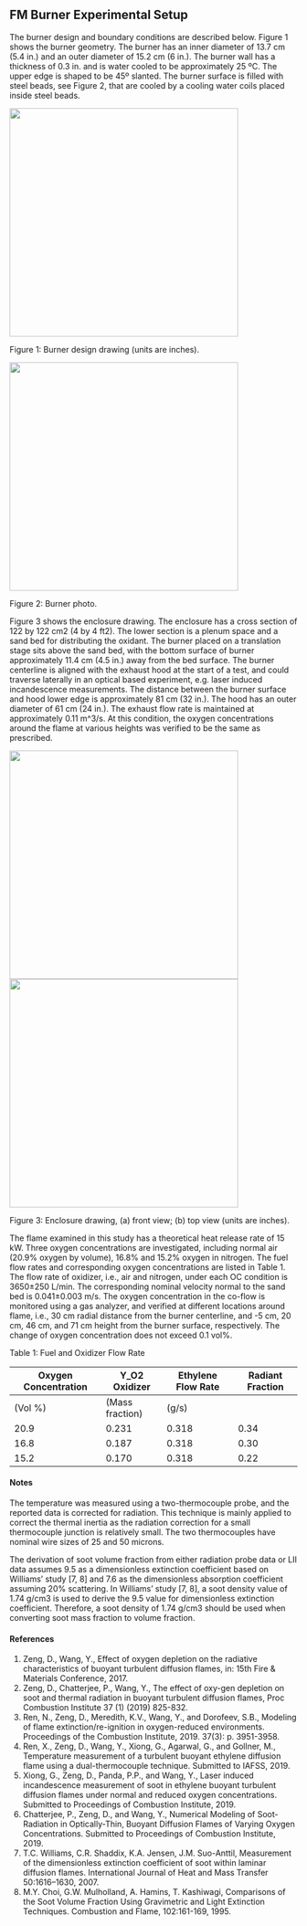 ## FM Burner Experimental Setup

The burner design and boundary conditions are described below. Figure 1 shows the burner geometry. The burner has an inner diameter of 13.7 cm (5.4 in.) and an outer diameter of 15.2 cm (6 in.). The burner wall has a thickness of 0.3 in. and is water cooled to be approximately 25 ºC. The upper edge is shaped to be 45º slanted. The burner surface is filled with steel beads, see Figure 2, that are cooled by a cooling water coils placed inside steel beads.

<img src="https://github.com/MaCFP/macfp-db/blob/master/Extinction/FM_Burner/Documentation/FM_Burner_design.png" width="400">

Figure 1: Burner design drawing (units are inches).

<img src="https://github.com/MaCFP/macfp-db/blob/master/Extinction/FM_Burner/Documentation/FM_Burner_photo.png" width="400">

Figure 2: Burner photo.

Figure 3 shows the enclosure drawing. The enclosure has a cross section of 122 by 122 cm2 (4 by 4 ft2). The lower section is a plenum space and a sand bed for distributing the oxidant. The burner placed on a translation stage sits above the sand bed, with the bottom surface of burner approximately 11.4 cm (4.5 in.) away from the bed surface. The burner centerline is aligned with the exhaust hood at the start of a test, and could traverse laterally in an optical based experiment, e.g. laser induced incandescence measurements. The distance between the burner surface and hood lower edge is approximately 81 cm (32 in.). The hood has an outer diameter of 61 cm (24 in.). The exhaust flow rate is maintained at approximately 0.11 m^3/s. At this condition, the oxygen concentrations around the flame at various heights was verified to be the same as prescribed.

<img src="https://github.com/MaCFP/macfp-db/blob/master/Extinction/FM_Burner/Documentation/FM_Burner_front.png" width="400">
<img src="https://github.com/MaCFP/macfp-db/blob/master/Extinction/FM_Burner/Documentation/FM_Burner_side.png" width="400">

Figure 3: Enclosure drawing, (a) front view; (b) top view (units are inches).

The flame examined in this study has a theoretical heat release rate of 15 kW. Three oxygen concentrations are investigated, including normal air (20.9% oxygen by volume), 16.8% and 15.2% oxygen in nitrogen. The fuel flow rates and corresponding oxygen concentrations are listed in Table 1. The flow rate of oxidizer, i.e., air and nitrogen, under each OC condition is 3650±250 L/min. The corresponding nominal velocity normal to the sand bed is 0.041±0.003 m/s. The oxygen concentration in the co-flow is monitored using a gas analyzer, and verified at different locations around flame, i.e., 30 cm radial distance from the burner centerline, and -5 cm, 20 cm, 46 cm, and 71 cm height from the burner surface, respectively. The change of oxygen concentration does not exceed 0.1 vol%. 

Table 1: Fuel and Oxidizer Flow Rate

|Oxygen Concentration | Y_O2 Oxidizer   | Ethylene Flow Rate | Radiant Fraction|
|---------------------|-----------------|--------------------|-----------------|
|(Vol %)              |(Mass fraction)  |(g/s)               |      |
| 20.9                | 0.231           | 0.318              | 0.34 |
| 16.8                | 0.187           | 0.318              | 0.30 |
| 15.2                | 0.170           | 0.318              | 0.22 |

#### Notes

The temperature was measured using a two-thermocouple probe, and the reported data is corrected for radiation. This technique is mainly applied to correct the thermal inertia as the radiation correction for a small thermocouple junction is relatively small. The two thermocouples have nominal wire sizes of 25 and 50 microns.

The derivation of soot volume fraction from either radiation probe data or LII data assumes 9.5 as a dimensionless extinction coefficient based on Williams’ study [7, 8] and 7.6 as the dimensionless absorption coefficient assuming 20% scattering. In Williams’ study [7, 8], a soot density value of 1.74 g/cm3 is used to derive the 9.5 value for dimensionless extinction coefficient. Therefore, a soot density of 1.74 g/cm3 should be used when converting soot mass fraction to volume fraction. 

#### References

1. Zeng, D., Wang, Y., Effect of oxygen depletion on the radiative characteristics of buoyant turbulent diffusion flames, in: 15th Fire & Materials Conference, 2017.
2. Zeng, D., Chatterjee, P., Wang, Y., The effect of oxy-gen depletion on soot and thermal radiation in buoyant turbulent diffusion flames, Proc Combustion Institute 37 (1) (2019) 825-832.
3. Ren, N., Zeng, D., Meredith, K.V., Wang, Y., and Dorofeev, S.B., Modeling of flame extinction/re-ignition in oxygen-reduced environments. Proceedings of the Combustion Institute, 2019. 37(3): p. 3951-3958.
4. Ren, X., Zeng, D., Wang, Y., Xiong, G., Agarwal, G., and Gollner, M., Temperature measurement of a turbulent buoyant ethylene diffusion flame using a dual-thermocouple technique. Submitted to IAFSS, 2019.
5. Xiong, G., Zeng, D., Panda, P.P., and Wang, Y., Laser induced incandescence measurement of soot in ethylene buoyant turbulent diffusion flames under normal and reduced oxygen concentrations. Submitted to Proceedings of Combustion Institute, 2019.
6. Chatterjee, P., Zeng, D., and Wang, Y., Numerical Modeling of Soot-Radiation in Optically-Thin, Buoyant Diffusion Flames of Varying Oxygen Concentrations. Submitted to Proceedings of Combustion Institute, 2019.
7. T.C. Williams, C.R. Shaddix, K.A. Jensen, J.M. Suo-Anttil, Measurement of the dimensionless extinction coefficient of soot within laminar diffusion flames. International Journal of Heat and Mass Transfer 50:1616–1630, 2007.
8. M.Y. Choi, G.W. Mulholland, A. Hamins, T. Kashiwagi, Comparisons of the Soot Volume Fraction Using Gravimetric and Light Extinction Techniques. Combustion and Flame, 102:161-169, 1995.
